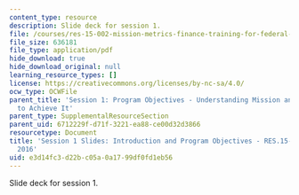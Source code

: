 ```yaml
---
content_type: resource
description: Slide deck for session 1.
file: /courses/res-15-002-mission-metrics-finance-training-for-federal-credit-program-professionals-summer-2016/e3d14fc3d22bc05a0a1799df0fd1eb56_MITRES15-002SUM16_Session_1.pdf
file_size: 636181
file_type: application/pdf
hide_download: true
hide_download_original: null
learning_resource_types: []
license: https://creativecommons.org/licenses/by-nc-sa/4.0/
ocw_type: OCWFile
parent_title: 'Session 1: Program Objectives - Understanding Mission and How Best
  to Achieve It'
parent_type: SupplementalResourceSection
parent_uid: 6712229f-d71f-3221-ea88-ce00d32d3866
resourcetype: Document
title: 'Session 1 Slides: Introduction and Program Objectives - RES.15-002 - Summer
  2016'
uid: e3d14fc3-d22b-c05a-0a17-99df0fd1eb56
---
```

Slide deck for session 1.